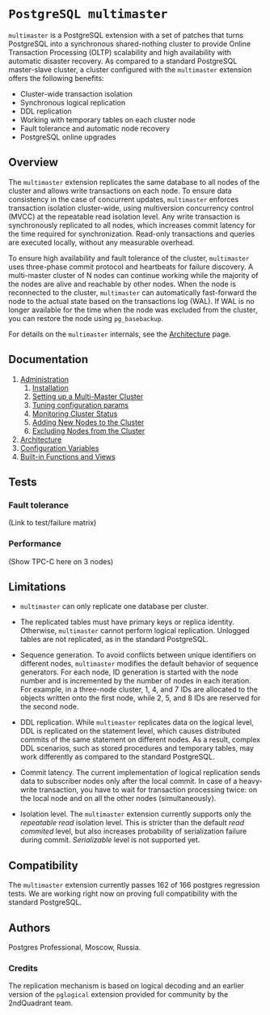 # `PostgreSQL multimaster`

`multimaster` is a PostgreSQL extension with a set of patches that turns PostgreSQL into a synchronous shared-nothing cluster to provide Online Transaction Processing (OLTP) scalability and high availability with automatic disaster recovery. As compared to a standard PostgreSQL master-slave cluster, a cluster configured with the `multimaster` extension offers the following benefits:

* Cluster-wide transaction isolation
* Synchronous logical replication 
* DDL replication
* Working with temporary tables on each cluster node
* Fault tolerance and automatic node recovery
* PostgreSQL online upgrades

## Overview

The `multimaster` extension replicates the same database to all nodes of the cluster and allows write transactions on each node. To ensure data consistency in the case of concurrent updates, `multimaster` enforces transaction isolation cluster-wide, using multiversion concurrency control (MVCC) at the repeatable read isolation level. Any write transaction is synchronously replicated to all nodes, which increases commit latency for the time required for synchronization. Read-only transactions and queries are executed locally, without any measurable overhead.  

To ensure high availability and fault tolerance of the cluster, `multimaster` uses three-phase commit protocol and heartbeats for failure discovery. A multi-master cluster of N nodes can continue working while the majority of the nodes are alive and reachable by other nodes. When the node is reconnected to the cluster, `multimaster` can automatically fast-forward the node to the actual state based on the transactions log (WAL). If WAL is no longer available for the time when the node was excluded from the cluster, you can restore the node using `pg_basebackup`.

For details on the `multimaster` internals, see the [Architecture](/contrib/mmts/doc/architecture.md) page.

## Documentation

1. [Administration](doc/administration.md)
    1. [Installation](doc/administration.md#installation)
    1. [Setting up a Multi-Master Cluster](doc/administration.md#setting-up-a-multi-master-cluster)
    1. [Tuning configuration params](doc/administration.md#tuning-configuration-parameters)
    1. [Monitoring Cluster Status](doc/administration.md#monitoring-cluster-status)
    1. [Adding New Nodes to the Cluster](doc/administration.md#adding-new-nodes-to-the-cluster)
    1. [Excluding Nodes from the Cluster](doc/administration.md#excluding-nodes-from-the-cluster)
1. [Architecture](doc/architecture.md)
1. [Configuration Variables](doc/configuration.md)
1. [Built-in Functions and Views](doc/functions.md)


## Tests

### Fault tolerance

(Link to test/failure matrix)

### Performance

(Show TPC-C here on 3 nodes)


## Limitations

* `multimaster` can only replicate one database per cluster.

* The replicated tables must have primary keys or replica identity. Otherwise, `multimaster` cannot perform logical replication. Unlogged tables are not replicated, as in the standard PostgreSQL.

* Sequence generation. 
To avoid conflicts between unique identifiers on different nodes, `multimaster` modifies the default behavior of sequence generators. For each node, ID generation is started with the node number and is incremented by the number of nodes in each iteration. For example, in a three-node cluster, 1, 4, and 7 IDs are allocated to the objects written onto the first node, while 2, 5, and 8 IDs are reserved for the second node. 

* DDL replication.
While `multimaster` replicates data on the logical level, DDL is replicated on the statement level, which causes distributed commits of the same statement on different nodes. As a result, complex DDL scenarios, such as stored procedures and temporary tables, may work differently as compared to the standard PostgreSQL. 

* Commit latency.
The current implementation of logical replication sends data to subscriber nodes only after the local commit. In case of a heavy-write transaction, you have to wait for transaction processing twice: on the local node and on all the other nodes (simultaneously). 

* Isolation level.
The `multimaster` extension currently supports only the _repeatable_ _read_ isolation level. This is stricter than the default _read_ _commited_ level, but also increases probability of serialization failure during commit. _Serializable_ level is not supported yet.


## Compatibility 
The `multimaster` extension currently passes 162 of 166 postgres regression tests. We are working right now on proving full compatibility with the standard PostgreSQL. 

## Authors

Postgres Professional, Moscow, Russia. 

### Credits
The replication mechanism is based on logical decoding and an earlier version of the `pglogical` extension provided for community by the 2ndQuadrant team.
